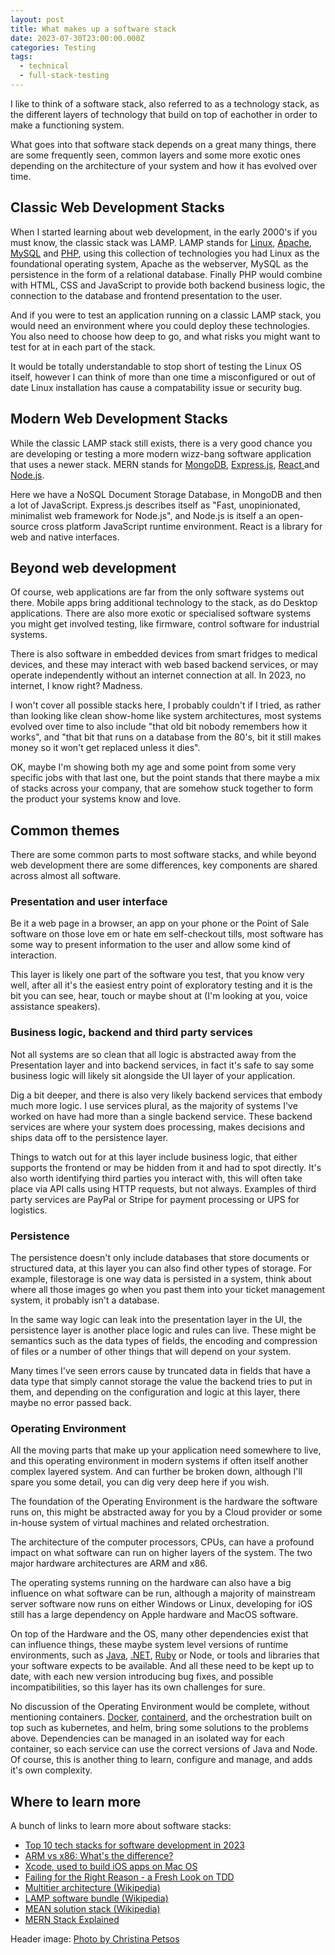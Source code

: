 ```yaml
---
layout: post
title: What makes up a software stack
date: 2023-07-30T23:00:00.000Z
categories: Testing
tags:
  - technical
  - full-stack-testing
---
```


I like to think of a software stack, also referred to as a technology stack, as the different layers of technology that build on top of eachother in order to make a functioning system.

What goes into that software stack depends on a great many things, there are some frequently seen, common layers and some more exotic ones depending on the architecture of your system and how it has evolved over time.

## Classic Web Development Stacks

When I started learning about web development, in the early 2000's if you must know, the classic stack was LAMP. LAMP stands for [Linux](https://www.linux.org/), [Apache](https://httpd.apache.org/), [MySQL](https://www.mysql.com/) and [PHP](https://www.php.net/), using this collection of technologies you had Linux as the foundational operating system, Apache as the webserver, MySQL as the persistence in the form of a relational database. Finally PHP would combine with HTML, CSS and JavaScript to provide both backend business logic, the connection to the database and frontend presentation to the user.

And if you were to test an application running on a classic LAMP stack, you would need an environment where you could deploy these technologies. You also need to choose how deep to go, and what risks you might want to test for at in each part of the stack.

It would be totally understandable to stop short of testing the Linux OS itself, however I can think of more than one time a misconfigured or out of date Linux installation has cause a compatability issue or security bug.

## Modern Web Development Stacks

While the classic LAMP stack still exists, there is a very good chance you are developing or testing a more modern wizz-bang software application that uses a newer stack. MERN stands for [MongoDB](https://www.mongodb.com/), [Express.js](https://expressjs.com/), [React ](https://react.dev/)and [Node.js](https://nodejs.org/).

Here we have a NoSQL Document Storage Database, in MongoDB and then a lot of JavaScript. Express.js describes itself as "Fast, unopinionated, minimalist web framework for Node.js", and Node.js is itself a an open-source cross platform JavaScript runtime environment. React is a library for web and native interfaces.

## Beyond web development

Of course, web applications are far from the only software systems out there. Mobile apps bring additional technology to the stack, as do Desktop applications. There are also more exotic or specialised software systems you might get involved testing, like firmware, control software for industrial systems.

There is also software in embedded devices from smart fridges to medical devices, and these may interact with web based backend services, or may operate independently without an internet connection at all. In 2023, no internet, I know right? Madness.

I won't cover all possible stacks here, I probably couldn't if I tried, as rather than looking like clean show-home like system architectures, most systems evolved over time to also include "that old bit nobody remembers how it works", and "that bit that runs on a database from the 80's, bit it still makes money so it won't get replaced unless it dies".

OK, maybe I'm showing both my age and some point from some very specific jobs with that last one, but the point stands that there maybe a mix of stacks across your company, that are somehow stuck together to form the product your systems know and love.

## Common themes

There are some common parts to most software stacks, and while beyond web development there are some differences, key components are shared across almost all software.

### Presentation and user interface

Be it a web page in a browser, an app on your phone or the Point of Sale software on those love em or hate em self-checkout tills, most software has some way to present information to the user and allow some kind of interaction.

This layer is likely one part of the software you test, that you know very well, after all it's the easiest entry point of exploratory testing and it is the bit you can see, hear, touch or maybe shout at (I'm looking at you, voice assistance speakers).

### Business logic, backend and third party services

Not all systems are so clean that all logic is abstracted away from the Presentation layer and into backend services, in fact it's safe to say some business logic will likely sit alongside the UI layer of your application.

Dig a bit deeper, and there is also very likely backend services that embody much more logic. I use services plural, as the majority of systems I've worked on have had more than a single backend service. These backend services are where your system does processing, makes decisions and ships data off to the persistence layer.

Things to watch out for at this layer include business logic, that either supports the frontend or may be hidden from it and had to spot directly. It's also worth identifying third parties you interact with, this will often take place via API calls using HTTP requests, but not always. Examples of third party services are PayPal or Stripe for payment processing or UPS for logistics.

### Persistence

The persistence doesn't only include databases that store documents or structured data, at this layer you can also find other types of storage. For example, filestorage is one way data is persisted in a system, think about where all those images go when you past them into your ticket management system, it probably isn't a database.

In the same way logic can leak into the presentation layer in the UI, the persistence layer is another place logic and rules can live. These might be semantics such as the data types of fields, the encoding and compression of files or a number of other things that will depend on your system.

Many times I've seen errors cause by truncated data in fields that have a data type that simply cannot storage the value the backend tries to put in them, and depending on the configuration and logic at this layer, there maybe no error passed back.

### Operating Environment

All the moving parts that make up your application need somewhere to live, and this operating environment in modern systems if often itself another complex layered system. And can further be broken down, although I'll spare you some detail, you can dig very deep here if you wish.

The foundation of the Operating Environment is the hardware the software runs on, this might be abstracted away for you by a Cloud provider or some in-house system of virtual machines and related orchestration.

The architecture of the computer processors, CPUs, can have a profound impact on what software can run on higher layers of the system. The two major hardware architectures are ARM and x86.

The operating systems running on the hardware can also have a big influence on what software can be run, although a majority of mainstream server software now runs on either Windows or Linux, developing for iOS still has a large dependency on Apple hardware and MacOS software.

On top of the Hardware and the OS, many other dependencies exist that can influence things, these maybe system level versions of runtime environments, such as [Java](https://www.java.com/), [.NET](https://dotnet.microsoft.com/en-us/), [Ruby](https://www.ruby-lang.org/en/) or Node, or tools and libraries that your software expects to be available. And all these need to be kept up to date, with each new version introducing bug fixes, and possible incompatibilities, so this layer has its own challenges for sure.

No discussion of the Operating Environment would be complete, without mentioning containers. [Docker](https://www.docker.com/), [containerd](https://containerd.io/), and the orchestration built on top such as kubernetes, and helm, bring some solutions to the problems above. Dependencies can be managed in an isolated way for each container, so each service can use the correct versions of Java and Node. Of course, this is another thing to learn, configure and manage, and adds it's own complexity.

## Where to learn more

A bunch of links to learn more about software stacks:

* [Top 10 tech stacks for software development in 2023](https://www.imaginarycloud.com/blog/tech-stack-software-development/ "Top 10 tech stacks for software development in 2023")
* [ARM vs x86: What's the difference?](https://www.redhat.com/en/topics/linux/ARM-vs-x86)
* [Xcode, used to build iOS apps on Mac OS](https://developer.apple.com/xcode/)
* [Failing for the Right Reason - a Fresh Look on TDD](https://www.ministryoftesting.com/testbash-talks/64f70bd6?s_id=15416741)
* [Multitier architecture (Wikipedia)](https://en.wikipedia.org/wiki/Multitier_architecture)
* [LAMP software bundle (Wikipedia)](https://en.wikipedia.org/wiki/LAMP_\(software_bundle\))
* [MEAN solution stack (Wikipedia)](https://en.wikipedia.org/wiki/MEAN_\(solution_stack\))
* [MERN Stack Explained](https://www.mongodb.com/mern-stack)

Header image: [Photo by Christina Petsos](https://www.pexels.com/photo/cake-with-colorful-layers-11753327/)
